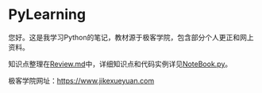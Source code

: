 # PyLearning
您好。这是我学习Python的笔记，教材源于极客学院，包含部分个人更正和网上资料。

知识点整理在[Review.md](Review.md)中，详细知识点和代码实例详见[NoteBook.py](src/NoteBook.py)。

极客学院网址：https://www.jikexueyuan.com
